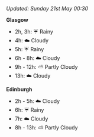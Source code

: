*Updated: Sunday 21st May 00:30*

**Glasgow**

* 2h, 3h: :umbrella: Rainy
* 4h: :cloud: Cloudy
* 5h: :umbrella: Rainy
* 6h - 8h: :cloud: Cloudy
* 9h - 12h: :partly_sunny: Partly Cloudy
* 13h: :cloud: Cloudy

**Edinburgh**

* 2h - 5h: :cloud: Cloudy
* 6h: :umbrella: Rainy
* 7h: :cloud: Cloudy
* 8h - 13h: :partly_sunny: Partly Cloudy
